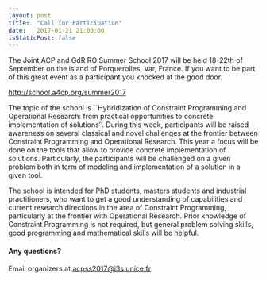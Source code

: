 ```yaml
---
layout: post
title:  "Call for Participation"
date:   2017-01-21 21:00:00
isStaticPost: false
---
```


The Joint ACP and GdR RO Summer School 2017 will be held 18-22th of September on the island of Porquerolles, Var, France.
If you want to be part of this great event as a participant you knocked at the good door.

http://school.a4cp.org/summer2017

The topic of the school is ``Hybridization of Constraint Programming and Operational Research: from practical opportunities to concrete implementation of solutions’’.
During this week, participants will be raised awareness on several classical and novel challenges at the frontier between Constraint Programming and Operational Research. This year a focus will be done on the tools that allow to provide concrete implementation of solutions. Particularly, the participants will be challenged on a given problem both in term of modeling and implementation of a solution in a given tool. 

The school is intended for PhD students, masters students and industrial practitioners, who want to get a good understanding of capabilities and current research directions in the area of Constraint Programming, particularly at the frontier with Operational Research. Prior knowledge of Constraint Programming is not required, but general problem solving skills, good programming and mathematical skills will be helpful.


#### Any questions? 
Email organizers at [acpss2017@i3s.unice.fr](mailto:acpss2017@i3s.unice.fr)
